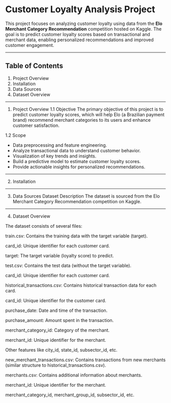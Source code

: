 # Customer Loyalty Analysis Project

This project focuses on analyzing customer loyalty using data from the **Elo Merchant Category Recommendation** competition hosted on Kaggle. The goal is to predict customer loyalty scores based on transactional and merchant data, enabling personalized recommendations and improved customer engagement.

---------------------------------------------------------------------------------------------------------------------------------------------------------------------------

## Table of Contents
1. Project Overview
2. Installation
3. Data Sources
4. Dataset Overview


------------------------------------------------------------------------------------------------------------------------------------------------------------

1. Project Overview
1.1 Objective
The primary objective of this project is to predict customer loyalty scores, which will help Elo (a Brazilian payment brand) recommend merchant categories to its users and enhance customer satisfaction.

1.2 Scope
- Data preprocessing and feature engineering.
- Analyze transactional data to understand customer behavior.
- Visualization of key trends and insights.
- Build a predictive model to estimate customer loyalty scores.
- Provide actionable insights for personalized recommendations.

---------------------------------------------------------------------------------------------------------------------------------------------------

2. Installation


---------------------------------------------------------------------------------------------------------------------------------------------------------   

3. Data Sources
Dataset Description
The dataset is sourced from the Elo Merchant Category Recommendation competition on Kaggle.

---------------------------------------------------------------------------------------------------------------------------------------------------------   

4. Dataset Overview

The dataset consists of several files:

train.csv: Contains the training data with the target variable (target).

card_id: Unique identifier for each customer card.

target: The target variable (loyalty score) to predict.

test.csv: Contains the test data (without the target variable).

card_id: Unique identifier for each customer card.

historical_transactions.csv: Contains historical transaction data for each card.

card_id: Unique identifier for the customer card.

purchase_date: Date and time of the transaction.

purchase_amount: Amount spent in the transaction.

merchant_category_id: Category of the merchant.

merchant_id: Unique identifier for the merchant.

Other features like city_id, state_id, subsector_id, etc.

new_merchant_transactions.csv: Contains transactions from new merchants (similar structure to historical_transactions.csv).

merchants.csv: Contains additional information about merchants.

merchant_id: Unique identifier for the merchant.

merchant_category_id, merchant_group_id, subsector_id, etc.
